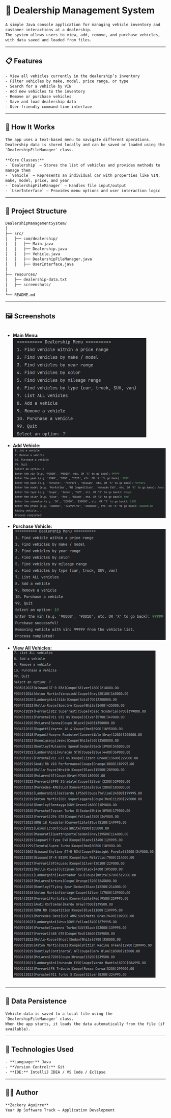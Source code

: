 # 🚗 Dealership Management System
```
A simple Java console application for managing vehicle inventory and customer interactions at a dealership.  
The system allows users to view, add, remove, and purchase vehicles, with data saved and loaded from files.
```
---

## 📋 Features
```
- View all vehicles currently in the dealership’s inventory  
- Filter vehicles by make, model, price range, or type  
- Search for a vehicle by VIN  
- Add new vehicles to the inventory  
- Remove or purchase vehicles  
- Save and load dealership data  
- User-friendly command-line interface  
```
---

## 🧠 How It Works
```
The app uses a text-based menu to navigate different operations.  
Dealership data is stored locally and can be saved or loaded using the `DealershipFileManager` class.

**Core Classes:**
- `Dealership` – Stores the list of vehicles and provides methods to manage them  
- `Vehicle` – Represents an individual car with properties like VIN, make, model, price, and year  
- `DealershipFileManager` – Handles file input/output  
- `UserInterface` – Provides menu options and user interaction logic  
```
---

## 📂 Project Structure

```
DealershipManagementSystem/
│
├── src/
│   ├── com/dealership/
│   │   ├── Main.java
│   │   ├── Dealership.java
│   │   ├── Vehicle.java
│   │   ├── DealershipFileManager.java
│   │   ├── UserInterface.java
│
├── resources/
│   ├── dealership-data.txt
│   ├── screenshots/
│
└── README.md
```

---

## 🖼️ Screenshots

```
```
- **Main Menu:**  
  ![Main Menu](src/main/resources/Screenshot_01.png)

- **Add Vehicle:**  
  ![Add Vehicle](src/main/resources/Screenshot_02.png)

- **Purchase Vehicle:**  
  ![Purchase Vehicle](src/main/resources/Screenshot_03.png)

- **View All Vehicles:**  
  ![View All Vehicles](src/main/resources/Screenshot_04.png)
```
```
---

## 💾 Data Persistence
```
Vehicle data is saved to a local file using the `DealershipFileManager` class.  
When the app starts, it loads the data automatically from the file (if available).
```
---

## 🔧 Technologies Used
```
- **Language:** Java  
- **Version Control:** Git  
- **IDE:** IntelliJ IDEA / VS Code / Eclipse  
```
---

## 👨‍💻 Author
```
**Zackery Aguirre**  
Year Up Software Track – Application Development  
```
